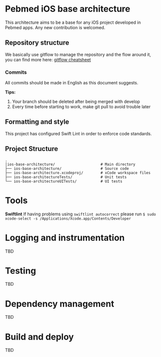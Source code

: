 # Pebmed iOS base architecture
This architecture aims to be a base for any iOS project developed in Pebmed apps. Any new contribution is welcomed.

## Repository structure
We basically use gitflow to manage the repository and the flow around it, you can find more here: [gitflow cheatsheet](https://danielkummer.github.io/git-flow-cheatsheet/)

### Commits
All commits should be made in English as this document suggests.

**Tips:**
1. Your branch should be deleted after being merged with develop
2. Every time before starting to work, make git pull to avoid trouble later

## Formatting and style
This project has configured Swift Lint in order to enforce code standards.

## Project Structure

```
.
│ios-base-architecture/                     # Main directory
├── ios-base-architecture/                  # Source code 
├── ios-base-architecture.xcodeproj/        # xCode workspace files
├── ios-base-architectureTests/             # Unit tests
└── ios-base-architectureUITests/           # UI tests

```
# Tools

**Swiftlint**
If having problems using `swiftlint autocorrect` please run
`$ sudo xcode-select -s /Applications/Xcode.app/Contents/Developer`

# Logging and instrumentation

TBD

# Testing

TBD

# Dependency management

TBD

# Build and deploy

TBD
